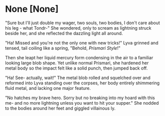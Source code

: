 # None [None]
"Sure but I'll just double my wager, two souls, two bodies, I don't care about his leg - what Tondr-" She wondered, only to scream as lightning struck beside her, and she reflected the dazzling light all around.     

"Ha! Missed and you're not the only one with new tricks!" Lyva grinned and tensed, tail coiling like a spring, "Behold, *Prismari Style*!"    

Then she leapt her liquid mercury form condensing in the air to a familiar looking large blob shape. Yet unlike normal Prismari, she hardened her metal body so the impact felt like a solid punch, then jumped back off.      

"Ha! See- actually, wait!" The metal blob rolled and squelched over and reformed into Lyva standing over the corpses, her body entirely shimmering fluid metal, and  lacking one major feature.   

"No hatches my brave hero. Sorry but no breaking into my hoard with  this me- and no more lightning unless you want to hit your supper." She nodded to the bodies around her feet and giggled villainous ly.
